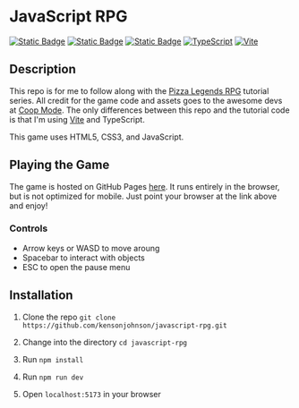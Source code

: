 # JavaScript RPG

[![Static Badge](https://img.shields.io/badge/HTML5-gray?style=flat-square&logo=html5)](https://developer.mozilla.org/en-US/docs/Web/Guide/HTML/HTML5)
[![Static Badge](https://img.shields.io/badge/CSS3-gray?style=flat-square&logo=css3)](https://developer.mozilla.org/en-US/docs/Web/CSS)
[![Static Badge](https://img.shields.io/badge/JavaScript-gray?style=flat-square&logo=javascript)](https://developer.mozilla.org/en-US/docs/Web/JavaScript)
[![TypeScript](https://img.shields.io/badge/TypeScript-gray?style=flat-square&logo=typescript)](https://www.typescriptlang.org/)
[![Vite](https://img.shields.io/badge/Vite-gray?style=flat-square&logo=vite)](https://vitejs.dev/)

## Description

This repo is for me to follow along with the [Pizza Legends RPG](https://www.coopmode.dev/series/pizza-legends-rpg/) tutorial series.
All credit for the game code and assets goes to the awesome devs at [Coop Mode](https://www.coopmode.dev/).
The only differences between this repo and the tutorial code is that I'm using [Vite](https://vitejs.dev/) and TypeScript.

This game uses HTML5, CSS3, and JavaScript.

## Playing the Game

The game is hosted on GitHub Pages [here](https://kensonjohnson.github.io/javascript-rpg/).
It runs entirely in the browser, but is not optimized for mobile.
Just point your browser at the link above and enjoy!

### Controls

- Arrow keys or WASD to move aroung
- Spacebar to interact with objects
- ESC to open the pause menu

## Installation

1. Clone the repo `git clone https://github.com/kensonjohnson/javascript-rpg.git`

2. Change into the directory `cd javascript-rpg`

3. Run `npm install`

4. Run `npm run dev`

5. Open `localhost:5173` in your browser
